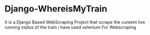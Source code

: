 # Django-WhereisMyTrain

It is a Django Based WebScraping Project that scrape the cureent live running status of the train 
i have used selenium For Webscraping 
